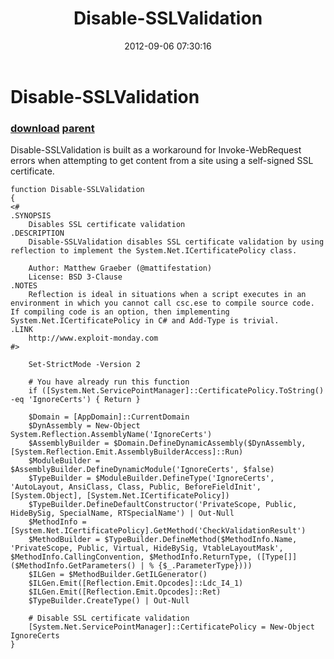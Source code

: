 ﻿---
pid:            3625
parent:         3606
children:       
poster:         Matt Graeber
title:          Disable-SSLValidation
date:           2012-09-06 07:30:16
description:    Disable-SSLValidation is built as a workaround for Invoke-WebRequest errors when attempting to get content from a site using a self-signed SSL certificate.
format:         posh
---

# Disable-SSLValidation

### [download](3625.ps1) [parent](3606.md) 

Disable-SSLValidation is built as a workaround for Invoke-WebRequest errors when attempting to get content from a site using a self-signed SSL certificate.

```posh
function Disable-SSLValidation
{
<#
.SYNOPSIS
    Disables SSL certificate validation
.DESCRIPTION
    Disable-SSLValidation disables SSL certificate validation by using reflection to implement the System.Net.ICertificatePolicy class.

    Author: Matthew Graeber (@mattifestation)
    License: BSD 3-Clause
.NOTES
    Reflection is ideal in situations when a script executes in an environment in which you cannot call csc.ese to compile source code. If compiling code is an option, then implementing System.Net.ICertificatePolicy in C# and Add-Type is trivial.
.LINK
    http://www.exploit-monday.com
#>

    Set-StrictMode -Version 2

    # You have already run this function
    if ([System.Net.ServicePointManager]::CertificatePolicy.ToString() -eq 'IgnoreCerts') { Return }

    $Domain = [AppDomain]::CurrentDomain
    $DynAssembly = New-Object System.Reflection.AssemblyName('IgnoreCerts')
    $AssemblyBuilder = $Domain.DefineDynamicAssembly($DynAssembly, [System.Reflection.Emit.AssemblyBuilderAccess]::Run)
    $ModuleBuilder = $AssemblyBuilder.DefineDynamicModule('IgnoreCerts', $false)
    $TypeBuilder = $ModuleBuilder.DefineType('IgnoreCerts', 'AutoLayout, AnsiClass, Class, Public, BeforeFieldInit', [System.Object], [System.Net.ICertificatePolicy])
    $TypeBuilder.DefineDefaultConstructor('PrivateScope, Public, HideBySig, SpecialName, RTSpecialName') | Out-Null
    $MethodInfo = [System.Net.ICertificatePolicy].GetMethod('CheckValidationResult')
    $MethodBuilder = $TypeBuilder.DefineMethod($MethodInfo.Name, 'PrivateScope, Public, Virtual, HideBySig, VtableLayoutMask', $MethodInfo.CallingConvention, $MethodInfo.ReturnType, ([Type[]] ($MethodInfo.GetParameters() | % {$_.ParameterType})))
    $ILGen = $MethodBuilder.GetILGenerator()
    $ILGen.Emit([Reflection.Emit.Opcodes]::Ldc_I4_1)
    $ILGen.Emit([Reflection.Emit.Opcodes]::Ret)
    $TypeBuilder.CreateType() | Out-Null

    # Disable SSL certificate validation
    [System.Net.ServicePointManager]::CertificatePolicy = New-Object IgnoreCerts
}
```
